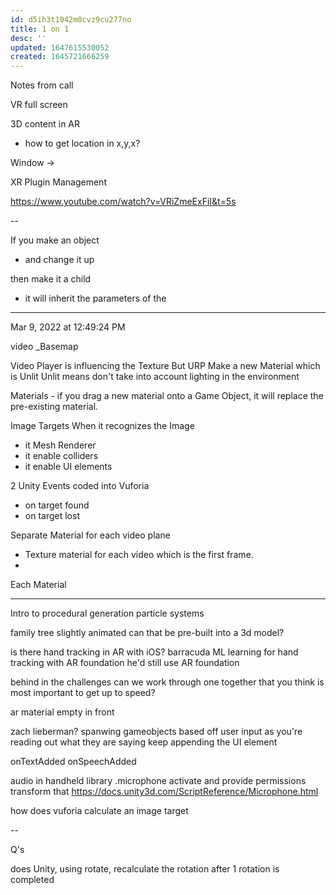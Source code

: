 ```yaml
---
id: d5ih3t1042m0cvz9cu277no
title: 1 on 1
desc: ''
updated: 1647615530052
created: 1645721666259
---
```


Notes from call

VR full screen

3D content in AR
- how to get location in x,y,x?

Window -> 

XR Plugin Management


https://www.youtube.com/watch?v=VRiZmeExFiI&t=5s


--

If you make an object
- and change it up


then make it a child 
- it will inherit the parameters of the 

---

Mar 9, 2022 at 12:49:24 PM

video 
_Basemap

Video Player is influencing the Texture 
But URP 
Make a new Material which is Unlit 
Unlit means don't take into account lighting in the environment

Materials - if you drag a new material onto a Game Object, it will replace the pre-existing material.

Image Targets
When it recognizes the Image
- it Mesh Renderer
- it enable colliders
- it enable UI elements

2 Unity Events coded into Vuforia 
- on target found
- on target lost 

Separate Material for each video plane 
- Texture material for each video which is the first frame. 
- 

Each Material 


---

Intro to procedural generation particle systems


family tree
slightly animated
can that be pre-built into a 3d model?


is there hand tracking in AR with iOS?
barracuda ML learning for hand tracking 
with AR foundation 
he'd still use AR foundation


behind in the challenges
can we work through one together that you think is most important to get up to speed?


ar material 
empty in front

zach lieberman? 
spanwing gameobjects based off user input
as you're reading out what they are saying
keep appending the UI element

onTextAdded
onSpeechAdded



audio in 
handheld library
.microphone
activate and provide permissions
transform that 
https://docs.unity3d.com/ScriptReference/Microphone.html

how does vuforia calculate an image target 

--

Q's 

does Unity, using rotate, recalculate the rotation after 1 rotation is completed


